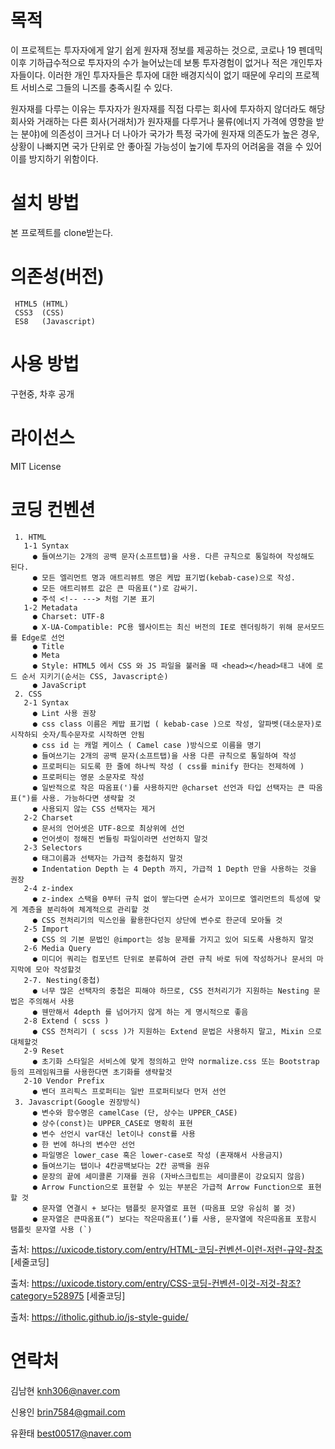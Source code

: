 # 목적
이 프로젝트는 투자자에게 알기 쉽게 원자재 정보를 제공하는 것으로, 코로나 19 펜데믹 이후 기하급수적으로 투자자의 수가 늘어났는데 보통 투자경험이 없거나 적은 개인투자자들이다.
이러한 개인 투자자들은 투자에 대한 배경지식이 없기 때문에 우리의 프로젝트 서비스로 그들의 니즈를 충족시킬 수 있다.

원자재를 다루는 이유는 투자자가 원자재를 직접 다루는 회사에 투자하지 않더라도 해당 회사와 거래하는 다른 회사(거래처)가 원자재를 다루거나
 물류(에너지 가격에 영향을 받는 분야)에 의존성이 크거나 더 나아가 국가가 특정 국가에 원자재 의존도가 높은 경우,
 상황이 나빠지면 국가 단위로 안 좋아질 가능성이 높기에 투자의 어려움을 겪을 수 있어 이를 방지하기 위함이다.
# 설치 방법
본 프로젝트를 clone받는다.
# 의존성(버전)
     HTML5 (HTML)
     CSS3  (CSS)
     ES8   (Javascript)    
# 사용 방법
구현중, 차후 공개
# 라이선스
MIT License
# 코딩 컨벤션
     1. HTML
       1-1 Syntax
         ● 들여쓰기는 2개의 공백 문자(소프트탭)을 사용. 다른 규칙으로 통일하여 작성해도 된다.
         ● 모든 엘리먼트 명과 애트리뷰트 명은 케밥 표기법(kebab-case)으로 작성.
         ● 모든 애트리뷰트 값은 큰 따옴표(")로 감싸기.
         ● 주석 <!-- ---> 처럼 기본 표기
       1-2 Metadata
         ● Charset: UTF-8
         ● X-UA-Compatible: PC용 웹사이트는 최신 버전의 IE로 렌더링하기 위해 문서모드를 Edge로 선언
         ● Title
         ● Meta
         ● Style: HTML5 에서 CSS 와 JS 파일을 불러올 때 <head></head>태그 내에 로드 순서 지키기(순서는 CSS, Javascript순)
         ● JavaScript
     2. CSS
       2-1 Syntax
         ● Lint 사용 권장
         ● css class 이름은 케밥 표기법 ( kebab-case )으로 작성, 알파벳(대소문자)로 시작하되 숫자/특수문자로 시작하면 안됨
         ● css id 는 캐멀 케이스 ( Camel case )방식으로 이름을 명기
         ● 들여쓰기는 2개의 공백 문자(소프트탭)을 사용 다른 규칙으로 통일하여 작성
         ● 프로퍼티는 되도록 한 줄에 하나씩 작성 ( css를 minify 한다는 전제하에 )
         ● 프로퍼티는 영문 소문자로 작성
         ● 일반적으로 작은 따옴표(')를 사용하지만 @charset 선언과 타입 선택자는 큰 따옴표(")를 사용. 가능하다면 생략할 것
         ● 사용되지 않는 CSS 선택자는 제거
       2-2 Charset
         ● 문서의 언어셋은 UTF-8으로 최상위에 선언
         ● 언어셋이 정해진 번들링 파일이라면 선언하지 말것
       2-3 Selectors
         ● 태그이름과 선택자는 가급적 중첩하지 말것
         ● Indentation Depth 는 4 Depth 까지, 가급적 1 Depth 만을 사용하는 것을 권장
       2-4 z-index
         ● z-index 스택을 0부터 규칙 없이 쌓는다면 순서가 꼬이므로 엘리먼트의 특성에 맞게 계층을 분리하여 체계적으로 관리할 것
         ● CSS 전처리기의 믹스인을 활용한다던지 상단에 변수로 한군데 모아둘 것
       2-5 Import
         ● CSS 의 기본 문법인 @import는 성능 문제를 가지고 있어 되도록 사용하지 말것
       2-6 Media Query
         ● 미디어 쿼리는 컴포넌트 단위로 분류하여 관련 규칙 바로 뒤에 작성하거나 문서의 마지막에 모아 작성할것
       2-7. Nesting(중첩)
         ● 너무 많은 선택자의 중첩은 피해야 하므로, CSS 전처리기가 지원하는 Nesting 문법은 주의해서 사용
         ● 웬만해서 4depth 를 넘어가지 않게 하는 게 명시적으로 좋음
       2-8 Extend ( scss )
         ● CSS 전처리기 ( scss )가 지원하는 Extend 문법은 사용하지 말고, Mixin 으로 대체할것
       2-9 Reset
         ● 초기화 스타일은 서비스에 맞게 정의하고 만약 normalize.css 또는 Bootstrap 등의 프레임워크를 사용한다면 초기화를 생략할것
       2-10 Vendor Prefix
         ● 벤더 프리픽스 프로퍼티는 일반 프로퍼티보다 먼저 선언
     3. Javascript(Google 권장방식)
         ● 변수와 함수명은 camelCase (단, 상수는 UPPER_CASE)
         ● 상수(const)는 UPPER_CASE로 명확히 표현
         ● 변수 선언시 var대신 let이나 const를 사용
         ● 한 번에 하나의 변수만 선언
         ● 파일명은 lower_case 혹은 lower-case로 작성 (혼재해서 사용금지)
         ● 들여쓰기는 탭이나 4칸공백보다는 2칸 공백을 권유
         ● 문장의 끝에 세미콜론 기재를 권유 (자바스크립트는 세미콜론이 강요되지 않음)
         ● Arrow Function으로 표현할 수 있는 부분은 가급적 Arrow Function으로 표현할 것
         ● 문자열 연결시 + 보다는 탬플릿 문자열로 표현 (따옴표 모양 유심히 볼 것)
         ● 문자열은 큰따옴표(“) 보다는 작은따옴표(‘)를 사용, 문자열에 작은따옴표 포함시 탬플릿 문자열 사용 (`)

출처: https://uxicode.tistory.com/entry/HTML-코딩-컨벤션-이런-저런-규약-참조 [세줄코딩]

출처: https://uxicode.tistory.com/entry/CSS-코딩-컨벤션-이것-저것-참조?category=528975 [세줄코딩]

출처: https://itholic.github.io/js-style-guide/
# 연락처
김남현 knh306@naver.com

신용인 brin7584@gmail.com

유환태 best00517@naver.com
